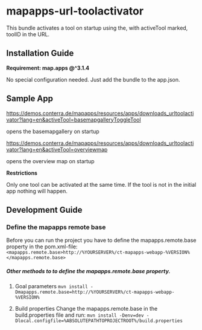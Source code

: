 # mapapps-url-toolactivator
This bundle activates a tool on startup using the, with activeTool marked, toolID in the URL. 

Installation Guide
------------------
**Requirement: map.apps @^3.1.4**

No special configuration needed. Just add the bundle to the app.json.

Sample App
------------------

https://demos.conterra.de/mapapps/resources/apps/downloads_urltoolactivator?lang=en&activeTool=basemapgalleryToggleTool

opens the basemapgallery on startup

https://demos.conterra.de/mapapps/resources/apps/downloads_urltoolactivator?lang=en&activeTool=overviewmap

opens the overview map on startup



**Restrictions**

Only one tool can be activated at the same time. If the tool is not in the initial app nothing will happen.

Development Guide
------------------
### Define the mapapps remote base
Before you can run the project you have to define the mapapps.remote.base property in the pom.xml-file:
`<mapapps.remote.base>http://%YOURSERVER%/ct-mapapps-webapp-%VERSION%</mapapps.remote.base>`

##### Other methods to to define the mapapps.remote.base property.
1. Goal parameters
`mvn install -Dmapapps.remote.base=http://%YOURSERVER%/ct-mapapps-webapp-%VERSION%`

2. Build properties
Change the mapapps.remote.base in the build.properties file and run:
`mvn install -Denv=dev -Dlocal.configfile=%ABSOLUTEPATHTOPROJECTROOT%/build.properties`
